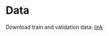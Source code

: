 # Data 

Download train and validation data: 
[link](https://www.aicrowd.com/challenges/ai-blitz-5/problems/timser/dataset_files)

